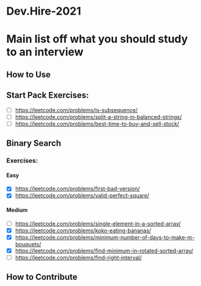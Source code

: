 # Dev.Hire-2021

# Main list off what you should study to an interview

## How to Use

## Start Pack Exercises:

- [ ] https://leetcode.com/problems/is-subsequence/
- [ ] https://leetcode.com/problems/split-a-string-in-balanced-strings/
- [ ] https://leetcode.com/problems/best-time-to-buy-and-sell-stock/

## Binary Search

### Exercises:

#### Easy

- [X] https://leetcode.com/problems/first-bad-version/
- [X] https://leetcode.com/problems/valid-perfect-square/

#### Medium

- [ ] https://leetcode.com/problems/single-element-in-a-sorted-array/
- [X] https://leetcode.com/problems/koko-eating-bananas/
- [X] https://leetcode.com/problems/minimum-number-of-days-to-make-m-bouquets/
- [X] https://leetcode.com/problems/find-minimum-in-rotated-sorted-array/
- [ ] https://leetcode.com/problems/find-right-interval/

## How to Contribute
